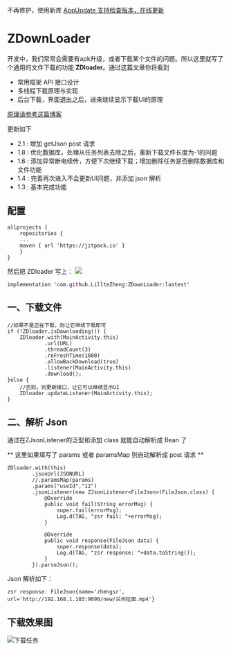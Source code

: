 
不再修护，使用新库 [AppUpdate 支持检查版本，在线更新](https://github.com/LillteZheng/AppUpdate/blob/master/README.md)

# ZDownLoader

开发中，我们常常会需要有apk升级，或者下载某个文件的问题。所以这里就写了个通用的文件下载的功能 **ZDloader**。通过这篇文章你将看到
 - 常用框架 API 接口设计
 - 多线程下载原理与实现
 - 后台下载，界面退出之后，进来继续显示下载UI的原理

[原理请参考这篇博客](https://blog.csdn.net/u011418943/article/details/85760069)

更新如下
- 2.1 : 增加 getJson post 请求
- 1.8 : 优化数据库，处理从任务列表去除之后，重新下载文件长度为-1的问题
- 1.6 : 添加异常断电续传，方便下次继续下载；增加删除任务是否删除数据库和文件功能
- 1.4 : 完善再次进入不会更新UI问题，并添加 json 解析
- 1.3 : 基本完成功能

## 配置
```
allprojects {
    repositories {
    ...
    maven { url 'https://jitpack.io' }
    }
}
```
然后把 ZDloader 写上：
[![](https://jitpack.io/v/LillteZheng/ZDownLoader.svg)](https://jitpack.io/#LillteZheng/ZDownLoader)
```
implementation 'com.github.LillteZheng:ZDownLoader:lastest'
```
## 一、下载文件
```
//如果不是正在下载，则让它继续下载即可
if (!ZDloader.isDownloading()) {
    ZDloader.with(MainActivity.this)
            .url(URL)
            .threadCount(3)
            .reFreshTime(1000)
            .allowBackDownload(true)
            .listener(MainActivity.this)
            .download();
}else {
    //否则，则更新接口，让它可以继续显示UI
    ZDloader.updateListener(MainActivity.this);
}
```
## 二、解析 Json
通过在ZJsonListener的泛型和添加 class 就能自动解析成 Bean 了

** 这里如果填写了 params 或者 paramsMap 则自动解析成 post 请求 **
```
ZDloader.with(this)
        .jsonUrl(JSONURL)
        //.paramsMap(params)
        .params("useId","12")
        .jsonListener(new ZJsonListener<FileJson>(FileJson.class) {
            @Override
            public void fail(String errorMsg) {
                super.fail(errorMsg);
                Log.d(TAG, "zsr fail: "+errorMsg);
            }

            @Override
            public void response(FileJson data) {
                super.response(data);
                Log.d(TAG, "zsr response: "+data.toString());
            }
        }).parseJson();
```
Json 解析如下：
```
zsr response: FileJson{name='zhengsr', url='http://192.168.1.103:9090/new/兰州拉面.mp4'}
```
## 下载效果图
![下载任务](https://img-blog.csdnimg.cn/20190104091200408.gif)
